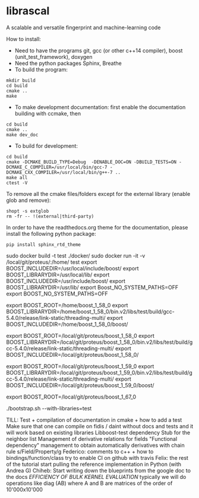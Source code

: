 # librascal
A scalable and versatile fingerprint and machine-learning code

How to install:
* Need to have the programs git, gcc (or other c++14 compiler), boost (unit_test_framework), doxygen
* Need the python packages Sphinx, Breathe 
* To build the program: 
```Shell
mkdir build 
cd build 
cmake .. 
make
``` 
* To make development documentation: first enable the documentation building with ccmake, then
```Shell
cd build 
cmake ..
make dev_doc
``` 

* To build for development:
```Shell
cd build 
cmake -DCMAKE_BUILD_TYPE=Debug  -DENABLE_DOC=ON -DBUILD_TESTS=ON -DCMAKE_C_COMPILER=/usr/local/bin/gcc-7 -DCMAKE_CXX_COMPILER=/usr/local/bin/g++-7 ..
make all
ctest -V
```
To remove all the cmake files/folders except for the external library (enable glob and remove):
```
shopt -s extglob
rm -fr -- !(external|third-party) 
```
In order to have the readthedocs.org theme for the documentation, please install the following python package:
```Shell
pip install sphinx_rtd_theme
```

sudo docker build -t test ./docker/
sudo docker run -it -v /local/git/proteus/:/home/  test
export BOOST_INCLUDEDIR=/usr/local/include/boost/
export BOOST_LIBRARYDIR=/usr/local/lib/
export BOOST_INCLUDEDIR=/usr/include/boost/
export BOOST_LIBRARYDIR=/usr/lib/
export Boost_NO_SYSTEM_PATHS=OFF
export BOOST_NO_SYSTEM_PATHS=OFF

export BOOST_ROOT=/home/boost_1_58_0
export BOOST_LIBRARYDIR=/home/boost_1_58_0/bin.v2/libs/test/build/gcc-5.4.0/release/link-static/threading-multi/
export BOOST_INCLUDEDIR=/home/boost_1_58_0/boost/

export BOOST_ROOT=/local/git/proteus/boost_1_58_0
export  BOOST_LIBRARYDIR=/local/git/proteus/boost_1_58_0/bin.v2/libs/test/build/gcc-5.4.0/release/link-static/threading-multi/
export BOOST_INCLUDEDIR=/local/git/proteus/boost_1_58_0/

export BOOST_ROOT=/local/git/proteus/boost_1_59_0
export BOOST_LIBRARYDIR=/local/git/proteus/boost_1_59_0/bin.v2/libs/test/build/gcc-5.4.0/release/link-static/threading-multi/
export BOOST_INCLUDEDIR=/local/git/proteus/boost_1_59_0/boost/

export BOOST_ROOT=/local/git/proteus/boost_1_67_0


./bootstrap.sh --with-libraries=test



TILL:
Test + compilation of documentation in cmake + how to add a test
Make sure that one can compile on fidis / daint without docs and tests and it will work based on existing libraries
Libboost-test dependency 
Stub for the neighbor list
Management of derivative relations for fields
"Functional dependency" management to obtain automatically derivatives with chain rule 
s/Field/Property/g
Federico:
comments to c++ + how to bindings/function/class
try to enable CI on github with travis
Felix:
the rest of the tutorial
start pulling the reference implementation in Python (with Andrea G)
Chiheb:
Start writing down the blueprints from the google doc to the docs
*EFFICIENCY OF BULK KERNEL EVALUATION*
typically we will do operations like diag (AB) where A and B are matrices of the order of 10'000x10'000


